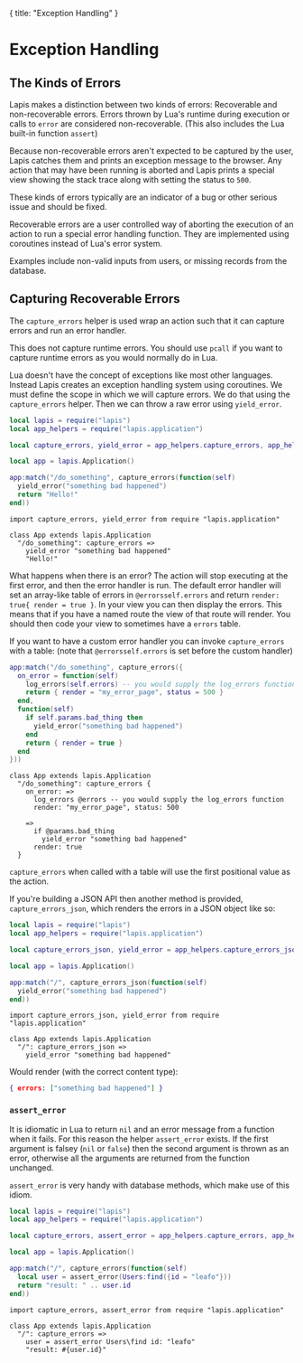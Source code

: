 {
  title: "Exception Handling"
}
# Exception Handling

## The Kinds of Errors

Lapis makes a distinction between two kinds of errors: Recoverable and
non-recoverable errors. Errors thrown by Lua's runtime during execution or
calls to  `error` are considered non-recoverable. (This also includes the Lua
built-in function `assert`)

Because non-recoverable errors aren't expected to be captured by the user,
Lapis catches them and prints an exception message to the browser. Any action
that may have been running is aborted and Lapis prints a special view showing
the stack trace along with setting the status to `500`.

These kinds of errors typically are an indicator of a bug or other serious
issue and should be fixed.

Recoverable errors are a user controlled way of aborting the execution of an
action to run a special error handling function. They are implemented using
coroutines instead of Lua's error system.

Examples include non-valid inputs from users, or missing records from the
database.

## Capturing Recoverable Errors

The `capture_errors` helper is used wrap an action such that it can capture
errors and run an error handler.

This does not capture runtime errors. You should use `pcall` if you
want to capture runtime errors as you would normally do in Lua.

Lua doesn't have the concept of exceptions like most other languages. Instead
Lapis creates an exception handling system using coroutines. We must define the
scope in which we will capture errors. We do that using the `capture_errors`
helper. Then we can throw a raw error using `yield_error`.


```lua
local lapis = require("lapis")
local app_helpers = require("lapis.application")

local capture_errors, yield_error = app_helpers.capture_errors, app_helpers.yield_error

local app = lapis.Application()

app:match("/do_something", capture_errors(function(self)
  yield_error("something bad happened")
  return "Hello!"
end))
```

```moon
import capture_errors, yield_error from require "lapis.application"

class App extends lapis.Application
  "/do_something": capture_errors =>
    yield_error "something bad happened"
    "Hello!"
```

What happens when there is an error? The action will stop executing at the
first error, and then the error handler is run. The default error handler will
set an array-like table of errors in <span
class="for_moon">`@errors`</span><span class="for_lua">`self.errors`</span> and
return <span class="for_moon">`render: true`</span><span class="for_lua">`{
render = true }`</span>. In your view you can then display the errors. This
means that if you have a named route the view of that route will render. You
should then code your view to sometimes have a `errors` table.

If you want to have a custom error handler you can invoke `capture_errors` with
a table: (note that <span class="for_moon">`@errors`</span><span
class="for_lua">`self.errors`</span> is set before the custom handler)

```lua
app:match("/do_something", capture_errors({
  on_error = function(self)
    log_errors(self.errors) -- you would supply the log_errors function
    return { render = "my_error_page", status = 500 }
  end,
  function(self)
    if self.params.bad_thing then
      yield_error("something bad happened")
    end
    return { render = true }
  end
}))
```

```moon
class App extends lapis.Application
  "/do_something": capture_errors {
    on_error: =>
      log_errors @errors -- you would supply the log_errors function
      render: "my_error_page", status: 500

    =>
      if @params.bad_thing
        yield_error "something bad happened"
      render: true
  }
```

`capture_errors` when called with a table will use the first positional value
as the action.

If you're building a JSON API then another method is provided,
`capture_errors_json`, which renders the errors in a JSON object like so:

```lua
local lapis = require("lapis")
local app_helpers = require("lapis.application")

local capture_errors_json, yield_error = app_helpers.capture_errors_json, app_helpers.yield_error

local app = lapis.Application()

app:match("/", capture_errors_json(function(self)
  yield_error("something bad happened")
end))
```

```moon
import capture_errors_json, yield_error from require "lapis.application"

class App extends lapis.Application
  "/": capture_errors_json =>
    yield_error "something bad happened"
```

Would render (with the correct content type):

```json
{ errors: ["something bad happened"] }
```

### `assert_error`

It is idiomatic in Lua to return `nil` and an error message from a function
when it fails. For this reason the helper `assert_error` exists. If the first
argument is falsey (`nil` or `false`) then the second argument is thrown as an
error, otherwise all the arguments are returned from the function unchanged.

`assert_error` is very handy with database methods, which make use of this
idiom.

```lua
local lapis = require("lapis")
local app_helpers = require("lapis.application")

local capture_errors, assert_error = app_helpers.capture_errors, app_helpers.assert_error

local app = lapis.Application()

app:match("/", capture_errors(function(self)
  local user = assert_error(Users:find({id = "leafo"}))
  return "result: " .. user.id
end))

```

```moon
import capture_errors, assert_error from require "lapis.application"

class App extends lapis.Application
  "/": capture_errors =>
    user = assert_error Users\find id: "leafo"
    "result: #{user.id}"
```


